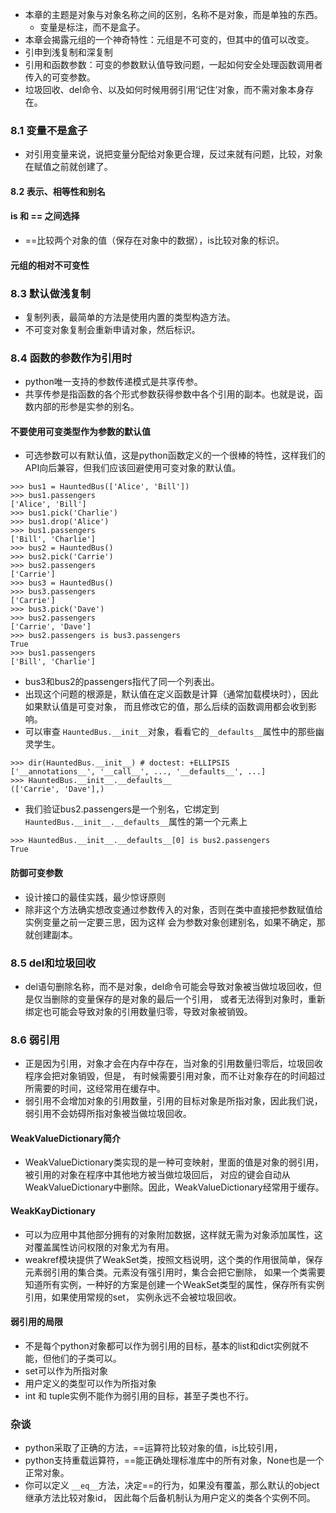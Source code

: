 * 本章的主题是对象与对象名称之间的区别，名称不是对象，而是单独的东西。    * 变量是标注，而不是盒子。* 本章会揭露元组的一个神奇特性：元组是不可变的，但其中的值可以改变。* 引申到浅复制和深复制* 引用和函数参数：可变的参数默认值导致问题，一起如何安全处理函数调用者传入的可变参数。* 垃圾回收、del命令、以及如何时候用弱引用‘记住’对象，而不需对象本身存在。### 8.1 变量不是盒子* 对引用变量来说，说把变量分配给对象更合理，反过来就有问题，比较，对象在赋值之前就创建了。#### 8.2 表示、相等性和别名#### is 和 == 之间选择* ==比较两个对象的值（保存在对象中的数据），is比较对象的标识。#### 元组的相对不可变性### 8.3 默认做浅复制* 复制列表，最简单的方法是使用内置的类型构造方法。* 不可变对象复制会重新申请对象，然后标识。### 8.4 函数的参数作为引用时* python唯一支持的参数传递模式是共享传参。* 共享传参是指函数的各个形式参数获得参数中各个引用的副本。也就是说，函数内部的形参是实参的别名。#### 不要使用可变类型作为参数的默认值* 可选参数可以有默认值，这是python函数定义的一个很棒的特性，这样我们的API向后兼容，但我们应该回避使用可变对象的默认值。```>>> bus1 = HauntedBus(['Alice', 'Bill'])>>> bus1.passengers['Alice', 'Bill']>>> bus1.pick('Charlie')>>> bus1.drop('Alice')>>> bus1.passengers ['Bill', 'Charlie']>>> bus2 = HauntedBus() >>> bus2.pick('Carrie')>>> bus2.passengers['Carrie']>>> bus3 = HauntedBus() >>> bus3.passengers ['Carrie']>>> bus3.pick('Dave')>>> bus2.passengers ['Carrie', 'Dave']>>> bus2.passengers is bus3.passengers True>>> bus1.passengers ['Bill', 'Charlie']```* bus3和bus2的passengers指代了同一个列表出。* 出现这个问题的根源是，默认值在定义函数是计算（通常加载模块时），因此如果默认值是可变对象，而且修改它的值，那么后续的函数调用都会收到影响。* 可以审查 `HauntedBus.__init__`对象，看看它的`__defaults__`属性中的那些幽灵学生。```>>> dir(HauntedBus.__init__) # doctest: +ELLIPSIS['__annotations__', '__call__', ..., '__defaults__', ...]>>> HauntedBus.__init__.__defaults__(['Carrie', 'Dave'],)```* 我们验证bus2.passengers是一个别名，它绑定到`HauntedBus.__init__.__defaults__`属性的第一个元素上```>>> HauntedBus.__init__.__defaults__[0] is bus2.passengersTrue```#### 防御可变参数* 设计接口的最佳实践，最少惊讶原则* 除非这个方法确实想改变通过参数传入的对象，否则在类中直接把参数赋值给实例变量之前一定要三思，因为这样会为参数对象创建别名，如果不确定，那就创建副本。### 8.5 del和垃圾回收* del语句删除名称，而不是对象，del命令可能会导致对象被当做垃圾回收，但是仅当删除的变量保存的是对象的最后一个引用，或者无法得到对象时，重新绑定也可能会导致对象的引用数量归零，导致对象被销毁。### 8.6 弱引用* 正是因为引用，对象才会在内存中存在，当对象的引用数量归零后，垃圾回收程序会把对象销毁，但是，有时候需要引用对象，而不让对象存在的时间超过所需要的时间，这经常用在缓存中。* 弱引用不会增加对象的引用数量，引用的目标对象是所指对象，因此我们说，弱引用不会妨碍所指对象被当做垃圾回收。#### WeakValueDictionary简介* WeakValueDictionary类实现的是一种可变映射，里面的值是对象的弱引用，被引用的对象在程序中其他地方被当做垃圾回后，对应的键会自动从WeakValueDictionary中删除。因此，WeakValueDictionary经常用于缓存。#### WeakKayDictionary* 可以为应用中其他部分拥有的对象附加数据，这样就无需为对象添加属性，这对覆盖属性访问权限的对象尤为有用。* weakref模块提供了WeakSet类，按照文档说明，这个类的作用很简单，保存元素弱引用的集合类。元素没有强引用时，集合会把它删除，如果一个类需要知道所有实例，一种好的方案是创建一个WeakSet类型的属性，保存所有实例引用，如果使用常规的set，实例永远不会被垃圾回收。#### 弱引用的局限* 不是每个python对象都可以作为弱引用的目标，基本的list和dict实例就不能，但他们的子类可以。* set可以作为所指对象* 用户定义的类型可以作为所指对象* int 和 tuple实例不能作为弱引用的目标，甚至子类也不行。### 杂谈* python采取了正确的方法，==运算符比较对象的值，is比较引用，* python支持重载运算符，==能正确处理标准库中的所有对象，None也是一个正常对象。* 你可以定义 `__eq__`方法，决定==的行为，如果没有覆盖，那么默认的object继承方法比较对象id，因此每个后备机制认为用户定义的类各个实例不同。